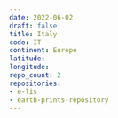 ```yaml
---
date: 2022-06-02
draft: false
title: Italy
code: IT
continent: Europe
latitude:
longitude:
repo_count: 2
repositories:
- e-lis
- earth-prints-repository
---
```



